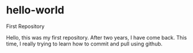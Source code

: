 # hello-world
First Repository

  Hello, this was my first repository.  After two years, I have come back. This time, I really trying to learn how to commit and pull using github. 
